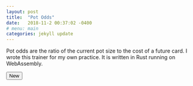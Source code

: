 ```yaml
---
layout: post
title:  "Pot Odds"
date:   2018-11-2 00:37:02 -0400
# menu: main
categories: jekyll update
---
```


Pot odds are the ratio of the current pot size to the cost of a future card. I wrote this trainer for my own practice. It is written in Rust running on WebAssembly.

<link rel="stylesheet" type="text/css" href="/static/potodds/cards.css" media="screen" />
<style>
.answer {
    color: grey;
}
#txtbox {
    height: 400px;
}
</style>

<div class="playingCards inText">
    <button id="new">New</button>
    <div id="txtbox"></div>
    <script src="/static/potodds/poker-trainer.js"></script>
</div>